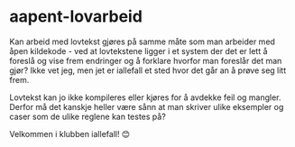 # aapent-lovarbeid

Kan arbeid med lovtekst gjøres på samme måte som man arbeider med åpen kildekode - ved at lovtekstene ligger i et system der det er lett å foreslå og vise frem endringer og å forklare hvorfor man foreslår det man gjør? Ikke vet jeg, men jet er iallefall et sted hvor det går an å prøve seg litt frem.

Lovtekst kan jo ikke kompileres eller kjøres for å avdekke feil og mangler. Derfor må det kanskje heller være sånn at man skriver ulike eksempler og caser som de ulike reglene kan testes på?

Velkommen i klubben iallefall! 😊
